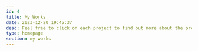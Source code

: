 ```yaml
---
id: 4
title: My Works
date: 2023-12-20 19:45:37
desc: Feel free to click on each project to find out more about the projects I worked on. <br/>* Due to confidential policy, some projects are not published, please contact me for details.
type: homepage
section: my works
---
```

